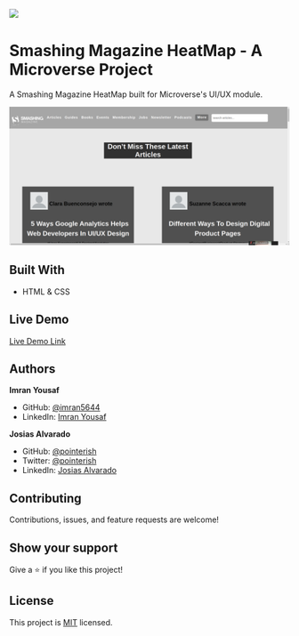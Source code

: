 ![](https://img.shields.io/badge/Microverse-blueviolet)

# Smashing Magazine HeatMap - A Microverse Project

A Smashing Magazine HeatMap built for Microverse's UI/UX module.

![screenshot](screenshot.png)


## Built With

- HTML & CSS

## Live Demo

[Live Demo Link](https://pointerish.github.io/Design-Teardown-Microverse/)

## Authors

**Imran Yousaf**

- GitHub: [@imran5644](https://github.com/imran5644)
- LinkedIn: [Imran Yousaf](https://www.linkedin.com/in/imran-yousaf-8777297b/)

**Josias Alvarado**

- GitHub: [@pointerish](https://github.com/pointerish)
- Twitter: [@pointerish](https://twitter.com/pointerish)
- LinkedIn: [Josias Alvarado](https://www.linkedin.com/in/josias-alvarado-80901878/)

##  Contributing

Contributions, issues, and feature requests are welcome!

## Show your support

Give a ⭐️ if you like this project!

## License

This project is [MIT](./LICENSE) licensed.